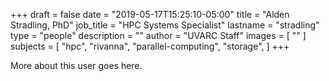 +++
draft = false
date = "2019-05-17T15:25:10-05:00"
title = "Alden Stradling, PhD"
job_title = "HPC Systems Specialist"
lastname = "stradling"
type = "people"
description = ""
author = "UVARC Staff"
images = [
  ""
]
subjects = [
  "hpc",
  "rivanna",
  "parallel-computing",
  "storage",
]
+++

More about this user goes here.
